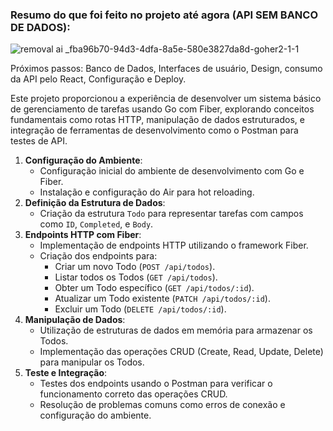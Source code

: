 ### Resumo do que foi feito no projeto até agora (API SEM BANCO DE DADOS):

![removal ai _fba96b70-94d3-4dfa-8a5e-580e3827da8d-goher2-1-1](https://github.com/user-attachments/assets/d755c298-95ea-4433-8ecd-93fb3e3da7f9)

Próximos passos: Banco de Dados, Interfaces de usuário, Design, consumo da API pelo React, Configuração e Deploy.

Este projeto proporcionou a experiência de desenvolver um sistema básico de gerenciamento de tarefas usando Go com Fiber, explorando conceitos fundamentais como rotas HTTP, manipulação de dados estruturados, e integração de ferramentas de desenvolvimento como o Postman para testes de API.

1. **Configuração do Ambiente**:
    - Configuração inicial do ambiente de desenvolvimento com Go e Fiber.
    - Instalação e configuração do Air para hot reloading.
2. **Definição da Estrutura de Dados**:
    - Criação da estrutura `Todo` para representar tarefas com campos como `ID`, `Completed`, e `Body`.
3. **Endpoints HTTP com Fiber**:
    - Implementação de endpoints HTTP utilizando o framework Fiber.
    - Criação dos endpoints para:
        - Criar um novo Todo (`POST /api/todos`).
        - Listar todos os Todos (`GET /api/todos`).
        - Obter um Todo específico (`GET /api/todos/:id`).
        - Atualizar um Todo existente (`PATCH /api/todos/:id`).
        - Excluir um Todo (`DELETE /api/todos/:id`).
4. **Manipulação de Dados**:
    - Utilização de estruturas de dados em memória para armazenar os Todos.
    - Implementação das operações CRUD (Create, Read, Update, Delete) para manipular os Todos.
5. **Teste e Integração**:
    - Testes dos endpoints usando o Postman para verificar o funcionamento correto das operações CRUD.
    - Resolução de problemas comuns como erros de conexão e configuração do ambiente.
